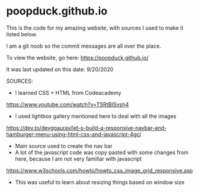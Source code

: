 # poopduck.github.io
This is the code for my amazing website, with sources I used to make it listed below. 

I am a git noob so the commit messages are all over the place.

To view the website, go here: https://poopduck.github.io/

It was last updated on this date: 9/20/2020

SOURCES:
- I learned CSS + HTML from Codeacademy 

https://www.youtube.com/watch?v=TSRtBISvsh4
  - I used lightbox gallery mentioned here to deal with all the images
  
https://dev.to/devggaurav/let-s-build-a-responsive-navbar-and-hamburger-menu-using-html-css-and-javascript-4gci
  - Main source used to create the nav bar
  - A lot of the javascript code was copy pasted with some changes from here, because I am not very familiar with javascript
  
https://www.w3schools.com/howto/howto_css_image_grid_responsive.asp
  - This was useful to learn about resizing things based on window size
  
  
